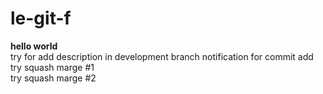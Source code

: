 # le-git-f

**hello world**  
try for add description in development branch
notification for commit add  
try squash marge #1  
try squash marge #2  
